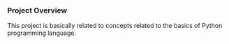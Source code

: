 ### Project Overview

 This project is basically related to concepts related to the basics of Python programming language.


